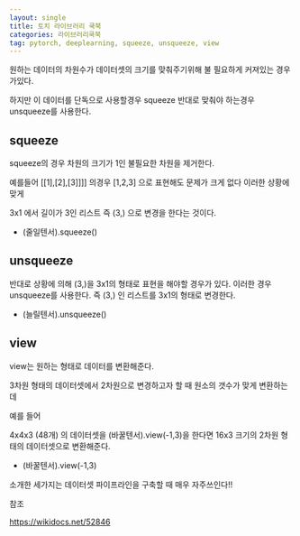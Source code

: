 ```yaml
---
layout: single
title: 토치 라이브러리 쿡북
categories: 라이브러리쿡북
tag: pytorch, deeplearning, squeeze, unsqueeze, view
---
```


원하는 데이터의 차원수가 데이터셋의 크기를 맞춰주기위해 불 필요하게 커져있는 경우가있다.

하지만 이 데이터를 단독으로 사용할경우  squeeze 반대로 맞춰야 하는경우 unsqueeze를 사용한다.



## squeeze

squeeze의 경우 차원의 크기가 1인 불필요한 차원을  제거한다.



예를들어 [[1],[2],[3]]]] 의경우 [1,2,3] 으로 표현해도 문제가 크게 없다 이러한 상황에 맞게 

3x1 에서 길이가 3인 리스트 즉 (3,) 으로 변경을 한다는 것이다.

- (줄일텐서).squeeze() 

## unsqueeze

반대로 상황에 의해 (3,)을 3x1의 형태로 표현을 해야할 경우가 있다. 이러한 경우 unsqueeze를 사용한다. 즉 (3,) 인 리스트를 3x1의 형태로 변경한다.

- (늘릴텐서).unsqueeze()



## view

view는 원하는 형태로 데이터를 변환해준다.



3차원 형태의 데이터셋에서 2차원으로 변경하고자 할 때 원소의 갯수가 맞게 변환하는데 

예를 들어 

4x4x3 (48개) 의 데이터셋을 (바꿀텐서).view(-1,3)을 한다면 16x3 크기의 2차원 형태의 데이터셋으로 변환해준다.



- (바꿀텐서).view(-1,3)



소개한 세가지는 데이터셋 파이프라인을 구축할 때 매우 자주쓰인다!! 







참조 

https://wikidocs.net/52846

